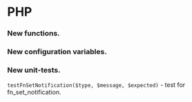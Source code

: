 # PHP

### New functions.

### New configuration variables.

### New unit-tests.

``testFnSetNotification($type, $message, $expected)`` - test for fn_set_notification.
